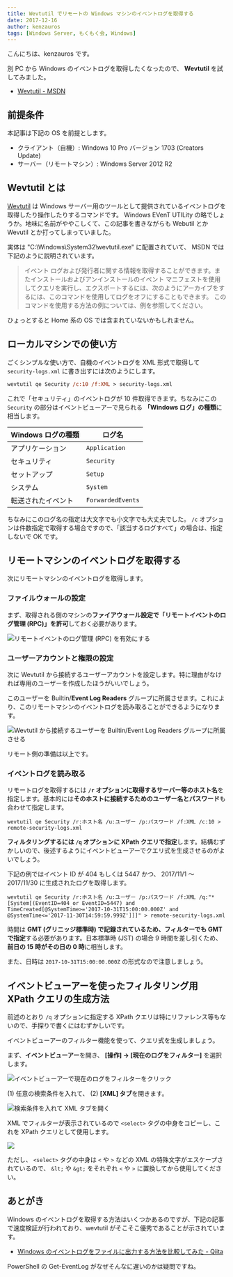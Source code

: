 ```yaml
---
title: Wevtutil でリモートの Windows マシンのイベントログを取得する
date: 2017-12-16
author: kenzauros
tags: [Windows Server, もくもく会, Windows]
---
```


こんにちは、kenzauros です。

別 PC から Windows のイベントログを取得したくなったので、 **Wevtutil** を試してみました。

- [Wevtutil - MSDN](https://technet.microsoft.com/ja-jp/library/cc732848(v=ws.10).aspx)

## 前提条件

本記事は下記の OS を前提とします。

- クライアント（自機）: Windows 10 Pro バージョン 1703 (Creators Update)
- サーバー（リモートマシン）: Windows Server 2012 R2

## Wevtutil とは

[Wevtutil](https://technet.microsoft.com/ja-jp/library/cc732848(v=ws.10).aspx) は Windows サーバー用のツールとして提供されているイベントログを取得したり操作したりするコマンドです。 Windows EVenT UTILity の略でしょうか。地味に名前がややこしくて、この記事を書きながらも Webutil とか Wevutil とか打ってしまっていました。

実体は "C:\Windows\System32\wevtutil.exe" に配置されていて、 MSDN では下記のように説明されています。

>イベント ログおよび発行者に関する情報を取得することができます。またインストールおよびアンインストールのイベント マニフェストを使用してクエリを実行し、エクスポートするには、次のようにアーカイブをするには、このコマンドを使用してログをオフにすることもできます。 このコマンドを使用する方法の例については、例を参照してください。

ひょっとすると Home 系の OS では含まれていないかもしれません。

## ローカルマシンでの使い方

ごくシンプルな使い方で、自機のイベントログを XML 形式で取得して `security-logs.xml` に書き出すには次のようにします。

```ps
wevtutil qe Security /c:10 /f:XML > security-logs.xml
```

これで「セキュリティ」のイベントログが 10 件取得できます。ちなみにこの `Security` の部分はイベントビューアーで見られる **「Windows ログ」の種類**に相当します。

| Windows ログの種類 | ログ名 |
| ----------------- | ------ |
| アプリケーション | `Application` |
| セキュリティ | `Security` |
| セットアップ | `Setup` |
| システム | `System` |
| 転送されたイベント | `ForwardedEvents` |

ちなみにこのログ名の指定は大文字でも小文字でも大丈夫でした。 `/c` オプションは件数指定で取得する場合ですので、「該当するログすべて」の場合は、指定しないで OK です。

## リモートマシンのイベントログを取得する

次にリモートマシンのイベントログを取得します。

### ファイルウォールの設定

まず、取得される側のマシンの**ファイアウォール設定で「リモートイベントのログ管理 (RPC)」を許可**しておく必要があります。

![リモートイベントのログ管理 (RPC) を有効にする](images/acquire-event-log-in-remote-machine-with-wevtutil-1.png)

### ユーザーアカウントと権限の設定

次に Wevtutil から接続するユーザーアカウントを設定します。特に理由がなければ専用のユーザーを作成したほうがいいでしょう。

このユーザーを Builtin/**Event Log Readers** グループに所属させます。これにより、このリモートマシンのイベントログを読み取ることができるようになります。

![Wevtutil から接続するユーザーを Builtin/Event Log Readers グループに所属させる](images/acquire-event-log-in-remote-machine-with-wevtutil-2.png)

リモート側の準備は以上です。

### イベントログを読み取る

リモートログを取得するには **`/r` オプションに取得するサーバー等のホスト名**を指定します。基本的には**そのホストに接続するためのユーザー名とパスワード**も合わせて指定します。

```
wevtutil qe Security /r:ホスト名 /u:ユーザー /p:パスワード /f:XML /c:10 > remote-security-logs.xml
```

**フィルタリングするには `/q` オプションに XPath クエリで指定**します。結構むずかしいので、後述するようにイベントビューアーでクエリ式を生成させるのがよいでしょう。

下記の例ではイベント ID が 404 もしくは 5447 かつ、 2017/11/1 ～ 2017/11/30 に生成されたログを取得します。

```
wevtutil qe Security /r:ホスト名 /u:ユーザー /p:パスワード /f:XML /q:"*[System[(EventID=404 or EventID=5447) and TimeCreated[@SystemTime>='2017-10-31T15:00:00.000Z' and @SystemTime<='2017-11-30T14:59:59.999Z']]]" > remote-security-logs.xml
```

時間は **GMT (グリニッジ標準時) で記録されているため、フィルターでも GMT で指定**する必要があります。日本標準時 (JST) の場合 9 時間を差し引くため、**前日の 15 時がその日の 0 時**に相当します。

また、日時は `2017-10-31T15:00:00.000Z` の形式なので注意しましょう。

## イベントビューアーを使ったフィルタリング用 XPath クエリの生成方法

前述のとおり `/q` オプションに指定する XPath クエリは特にリファレンス等もないので、手探りで書くにはむずかしいです。

イベントビューアーのフィルター機能を使って、クエリ式を生成しましょう。

まず、**イベントビューアー**を開き、 **[操作] → [現在のログをフィルター]** を選択します。

![イベントビューアーで現在のログをフィルターをクリック](images/acquire-event-log-in-remote-machine-with-wevtutil-3.png)

(1) 任意の検索条件を入れて、 (2) **[XML] タブ**を開きます。

![検索条件を入れて XML タブを開く](images/acquire-event-log-in-remote-machine-with-wevtutil-4.png)

XML でフィルターが表示されているので `<select>` タグの中身をコピーし、これを XPath クエリとして使用します。

![](images/acquire-event-log-in-remote-machine-with-wevtutil-5.png)

ただし、 `<select>` タグの中身は `<` や `>` などの XML の特殊文字がエスケープされているので、 `&lt;` や `&gt;` をそれぞれ `<` や `>` に置換してから使用してください。

## あとがき

Windows のイベントログを取得する方法はいくつかあるのですが、下記の記事で速度検証が行われており、wevtutil がそこそこ優秀であることが示されています。

- [Windows のイベントログをファイルに出力する方法を比較してみた - Qiita](https://qiita.com/sta/items/957d78a8e884f23cb8be)

PowerShell の Get-EventLog がなぜそんなに遅いのかは疑問ですね。
